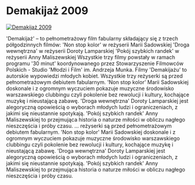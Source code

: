 Demakijaż 2009 
=============
[![Demakijaż 2009 ](http://vidos.pl/images/player.gif)](http://vidos.pl/demakijaz-2009)

 'Demakijaż' – to pełnometrażowy film fabularny składający się z trzech półgodzinnych filmów: 'Non stop kolor' w reżyserii Marii Sadowskiej 'Droga wewnętrzna' w reżyserii Doroty Lamparskiej 'Pokój szybkich randek' w reżyserii Anny Maliszewskiej Wszystkie trzy filmy powstały w ramach programu '30 minut' koordynowanego przez Stowarzyszenie Filmowców Polskich - Studio 'Młodzi i Film' im. Andrzeja Munka. Filmy 'Demakijażu' to autorskie wypowiedzi młodych kobiet. Wszystkie trzy reżyserki są przed pełnometrażowym debiutem fabularnym. 'Non stop kolor' Marii Sadowskiej doskonale i z ogromnym wyczuciem pokazuje muzyczne środowisko warszawskiego clubbingu czyli pokolenie bez rewolucji i kultury, kochające muzykę i nieustającą zabawę. 'Droga wewnętrzna' Doroty Lamparskiej jest alegoryczną opowieścią o wyborach młodych ludzi i ograniczeniach, z jakimi się nieustannie spotykają. 'Pokój szybkich randek' Anny Maliszewskiej to przejmująca historia o naturze miłości w obliczu nagłego nieszczęścia i próby czasu.  ... reżyserki są przed pełnometrażowym debiutem fabularnym. 'Non stop kolor' Marii Sadowskiej doskonale i z ogromnym wyczuciem pokazuje muzyczne środowisko warszawskiego clubbingu czyli pokolenie bez rewolucji i kultury, kochające muzykę i nieustającą zabawę. 'Droga wewnętrzna' Doroty Lamparskiej jest alegoryczną opowieścią o wyborach młodych ludzi i ograniczeniach, z jakimi się nieustannie spotykają. 'Pokój szybkich randek' Anny Maliszewskiej to przejmująca historia o naturze miłości w obliczu nagłego nieszczęścia i próby czasu.
